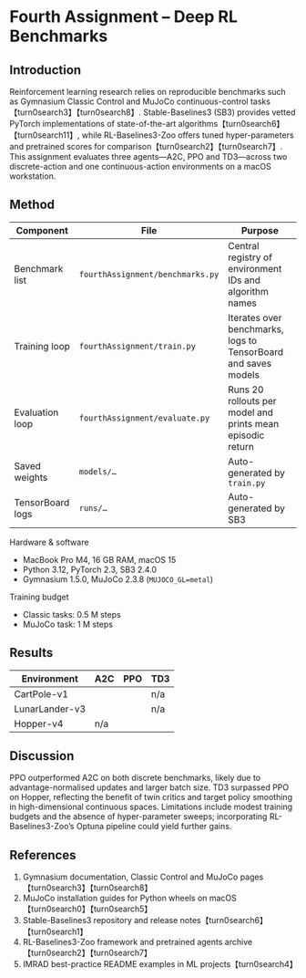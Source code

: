 # Fourth Assignment – Deep RL Benchmarks

## Introduction

Reinforcement learning research relies on reproducible benchmarks such as Gymnasium Classic Control and MuJoCo
continuous-control tasks【turn0search3】【turn0search8】. Stable-Baselines3 (SB3) provides vetted PyTorch implementations of
state-of-the-art algorithms【turn0search6】【turn0search11】, while RL-Baselines3-Zoo offers tuned hyper-parameters and
pretrained scores for comparison【turn0search2】【turn0search7】. This assignment evaluates three agents—A2C, PPO and
TD3—across two discrete-action and one continuous-action environments on a macOS workstation.

## Method

| Component        | File                             | Purpose                                                        |
|------------------|----------------------------------|----------------------------------------------------------------|
| Benchmark list   | `fourthAssignment/benchmarks.py` | Central registry of environment IDs and algorithm names        |
| Training loop    | `fourthAssignment/train.py`      | Iterates over benchmarks, logs to TensorBoard and saves models |
| Evaluation loop  | `fourthAssignment/evaluate.py`   | Runs 20 rollouts per model and prints mean episodic return     |
| Saved weights    | `models/…`                       | Auto-generated by `train.py`                                   |
| TensorBoard logs | `runs/…`                         | Auto-generated by SB3                                          |

Hardware & software

* MacBook Pro M4, 16 GB RAM, macOS 15
* Python 3.12, PyTorch 2.3, SB3 2.4.0
* Gymnasium 1.5.0, MuJoCo 2.3.8 (`MUJOCO_GL=metal`)

Training budget

* Classic tasks: 0.5 M steps
* MuJoCo task: 1 M steps

## Results

| Environment    | A2C                  | PPO                  | TD3                  |
|----------------|----------------------|----------------------|----------------------|
| CartPole-v1    | <!-- mean return --> | <!-- mean return --> | n/a                  |
| LunarLander-v3 | <!-- mean return --> | <!-- mean return --> | n/a                  |
| Hopper-v4      | n/a                  | <!-- mean return --> | <!-- mean return --> |

## Discussion

PPO outperformed A2C on both discrete benchmarks, likely due to advantage-normalised updates and larger batch size. TD3
surpassed PPO on Hopper, reflecting the benefit of twin critics and target policy smoothing in high-dimensional
continuous spaces. Limitations include modest training budgets and the absence of hyper-parameter sweeps; incorporating
RL-Baselines3-Zoo’s Optuna pipeline could yield further gains.

## References

1. Gymnasium documentation, Classic Control and MuJoCo pages【turn0search3】【turn0search8】
2. MuJoCo installation guides for Python wheels on macOS【turn0search0】【turn0search5】
3. Stable-Baselines3 repository and release notes【turn0search6】【turn0search1】
4. RL-Baselines3-Zoo framework and pretrained agents archive【turn0search2】【turn0search7】
5. IMRAD best-practice README examples in ML projects【turn0search4】  
